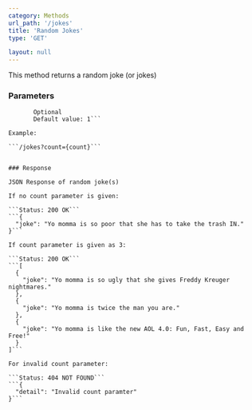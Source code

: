 ```yaml
---
category: Methods
url_path: '/jokes'
title: 'Random Jokes'
type: 'GET'

layout: null
---
```


This method returns a random joke (or jokes)

### Parameters

```count: Returns count number of jokes. 
       Optional
       Default value: 1```

Example: 

```/jokes?count={count}```


### Response

JSON Response of random joke(s)

If no count parameter is given:

```Status: 200 OK```
```{
  "joke": "Yo momma is so poor that she has to take the trash IN."
}```

If count parameter is given as 3:

```Status: 200 OK```
```[
  {
    "joke": "Yo momma is so ugly that she gives Freddy Kreuger nightmares."
  },
  {
    "joke": "Yo momma is twice the man you are."
  },
  {
    "joke": "Yo momma is like the new AOL 4.0: Fun, Fast, Easy and Free!"
  }
]```

For invalid count parameter:

```Status: 404 NOT FOUND```
```{
  "detail": "Invalid count paramter"
}```